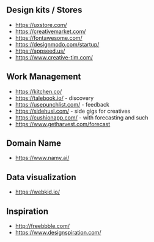 ## Design kits / Stores

- https://uxstore.com/
- https://creativemarket.com/
- https://fontawesome.com/
- https://designmodo.com/startup/
- https://appseed.us/
- https://www.creative-tim.com/

## Work Management

- https://kitchen.co/
- https://talebook.io/ - discovery
- https://usepunchlist.com/ - feedback
- https://sidehusl.com/ - side gigs for creatives
- https://cushionapp.com/ - with forecasting and such
- https://www.getharvest.com/forecast 

## Domain Name

- https://www.namy.ai/

## Data visualization

- https://webkid.io/

## Inspiration

- http://freebbble.com/
- https://www.designspiration.com/
